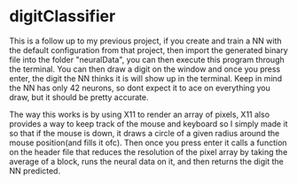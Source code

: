 # digitClassifier
This is a follow up to my previous project, if you create and train a NN with the default configuration from that project, then import the generated binary file into the folder "neuralData", you can then execute this program through the terminal. You can then draw a digit on the window and once you press enter, the digit the NN thinks it is will show up in the terminal. Keep in mind the NN has only 42 neurons, so dont expect it to ace on everything you draw, but it should be pretty accurate.

The way this works is by using X11 to render an array of pixels, X11 also provides a way to keep track of the mouse and keyboard so I simply made it so that if the mouse is down, it draws a circle of a given radius around the mouse position(and fills it ofc). Then once you press enter it calls a function on the header file that reduces the resolution of the pixel array by taking the average of a block, runs the neural data on it, and then returns the digit the NN predicted.
